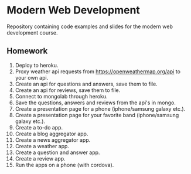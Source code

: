 # Modern Web Development

Repository containing code examples and slides for the modern web development course.

## Homework
1. Deploy to heroku.
2. Proxy weather api requests from https://openweathermap.org/api to your own api.
3. Create an api for questions and answers, save them to file.
4. Create an api for reviews, save them to file.
5. Connect to mongolab through heroku.
6. Save the questions, answers and reviews from the api's in mongo.
7. Create a presentation page for a phone (iphone/samsung galaxy etc.).
8. Create a presentation page for your favorite band (iphone/samsung galaxy etc.).
9. Create a to-do app.
10. Create a blog aggregator app.
11. Create a news aggregator app.
12. Create a weather app.
13. Create a question and answer app.
14. Create a review app. 
15. Run the apps on a phone (with cordova).

